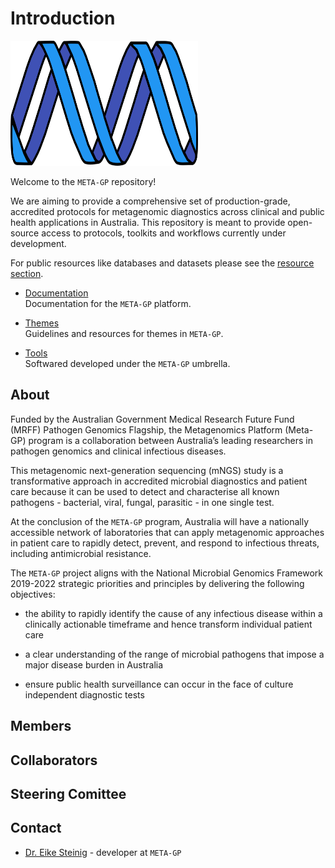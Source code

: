 # Introduction

<img src="assets/mgp-logo.png"  width="300" height="200">

Welcome to the `META-GP` repository! 

We are aiming to provide a comprehensive set of production-grade, accredited protocols for metagenomic diagnostics 
across clinical and public health applications in Australia. This repository is meant to provide open-source access 
to protocols, toolkits and workflows currently under development. 

For public resources like databases and datasets please see the [resource section](meta-gp/index.md#resources).

* [Documentation](meta-gp/index.md)  
Documentation for the `META-GP` platform.

* [Themes](syndromes/index.md)  
Guidelines and resources for themes in `META-GP`.

* [Tools](tools/index.md)  
Softwared developed under the `META-GP` umbrella.



## About

Funded by the Australian Government Medical Research Future Fund (MRFF) Pathogen Genomics Flagship, the Metagenomics Platform (Meta-GP) program is a collaboration between Australia’s leading researchers in pathogen genomics and clinical infectious diseases.

This metagenomic next-generation sequencing (mNGS) study is a transformative approach in accredited microbial diagnostics and patient care because it can be used to detect and characterise all known pathogens - bacterial, viral, fungal, parasitic - in one single test.

At the conclusion of the `META-GP` program, Australia will have a nationally accessible network of laboratories that can apply metagenomic approaches in patient care to rapidly detect, prevent, and respond to infectious threats, including antimicrobial resistance.

The `META-GP` project aligns with the National Microbial Genomics Framework 2019-2022 strategic priorities and principles by delivering the following objectives:

* the ability to rapidly identify the cause of any infectious disease within a clinically actionable timeframe and hence transform individual patient care

* a clear understanding of the range of microbial pathogens that impose a major disease burden in Australia

* ensure public health surveillance can occur in the face of culture independent diagnostic tests 


## Members

## Collaborators

## Steering Comittee

## Contact

* [Dr. Eike Steinig](https://github.com/esteinig) - developer at `META-GP`